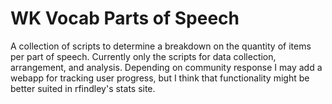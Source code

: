 # WK Vocab Parts of Speech

A collection of scripts to determine a breakdown on the quantity of items per part of speech.
Currently only the scripts for data collection, arrangement, and analysis.
Depending on community response I may add a webapp for tracking user progress, but I think that functionality might be better suited in rfindley's stats site.